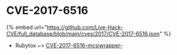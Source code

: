 # CVE-2017-6516
{% embed url="https://github.com/Live-Hack-CVE/full_database/blob/main/cves/2017/CVE-2017-6516.json" %}

* Rubytox ~> [CVE-2017-6516-mcsiwrapper-](https://www.alice-snow.ru/2017/database/cve-2017-6516/cve-2017-6516-mcsiwrapper--rubytox)